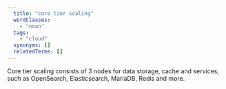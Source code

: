 ```yaml
---
  title: "core tier scaling"
  wordClasses:
    - "noun"
  tags:
    - "cloud"
  synonyms: []
  relatedTerms: []
---
```

Core tier scaling consists of 3 nodes for data storage, cache and services, such as OpenSearch, Elasticsearch, MariaDB, Redis and more.
